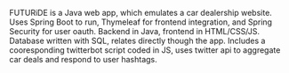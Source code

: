 FUTURiDE is a Java web app, which emulates a car dealership website. Uses Spring Boot to run, Thymeleaf for frontend integration, and Spring Security for user oauth.
Backend in Java, frontend in HTML/CSS/JS.
Database written with SQL, relates directly though the app.
Includes a cooresponding twitterbot script coded in JS, uses twitter api to aggregate car deals and respond to user hashtags.
